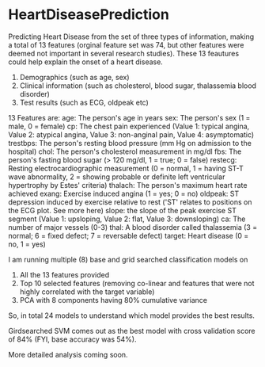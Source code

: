 # HeartDiseasePrediction

Predicting Heart Disease from the set of three types of information, making a total of 13 features (orginal feature set was 74, but other features were deemed not important in several research studies). These 13 feautures could help explain the onset of a heart disease.
1) Demographics (such as age, sex)
2) Clinical information (such as cholesterol, blood sugar, thalassemia blood disorder) 
3) Test results (such as ECG, oldpeak etc)

13 Features are:
age: The person's age in years
sex: The person's sex (1 = male, 0 = female)
cp: The chest pain experienced (Value 1: typical angina, Value 2: atypical angina, Value 3: non-anginal pain, Value 4: asymptomatic)
trestbps: The person's resting blood pressure (mm Hg on admission to the hospital)
chol: The person's cholesterol measurement in mg/dl
fbs: The person's fasting blood sugar (> 120 mg/dl, 1 = true; 0 = false)
restecg: Resting electrocardiographic measurement (0 = normal, 1 = having ST-T wave abnormality, 2 = showing probable or definite left ventricular hypertrophy by Estes' criteria)
thalach: The person's maximum heart rate achieved
exang: Exercise induced angina (1 = yes; 0 = no)
oldpeak: ST depression induced by exercise relative to rest ('ST' relates to positions on the ECG plot. See more here)
slope: the slope of the peak exercise ST segment (Value 1: upsloping, Value 2: flat, Value 3: downsloping)
ca: The number of major vessels (0-3)
thal: A blood disorder called thalassemia (3 = normal; 6 = fixed defect; 7 = reversable defect)
target: Heart disease (0 = no, 1 = yes)


I am running multiple (8) base and grid searched classification models on
1.	All the 13 features provided
2.	Top 10 selected features (removing co-linear and features that were not highly correlated with the target variable)
3.	PCA with 8 components having 80% cumulative variance

So, in total 24 models to understand which model provides the best results.

Girdsearched SVM comes out as the best model with cross validation score of 84% (FYI, base accuracy was 54%).

More detailed analysis coming soon. 
